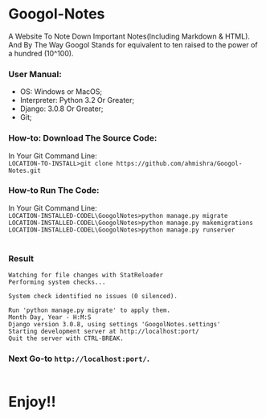 # Googol-Notes
A Website To Note Down Important Notes(Including Markdown & HTML). And By The Way Googol Stands for equivalent to ten raised to the power of a hundred (10^100). 


### User Manual:
* OS: Windows or MacOS;
* Interpreter: Python 3.2 Or Greater;
* Django: 3.0.8 Or Greater;
* Git;


### How-to: Download The Source Code:
In Your Git Command Line:</br>
`LOCATION-TO-INSTALL>git clone https://github.com/ahmishra/Googol-Notes.git`

### How-to Run The Code:
In Your Git Command Line:</br>
`LOCATION-INSTALLED-CODEL\GoogolNotes>python manage.py migrate`</br>
`LOCATION-INSTALLED-CODEL\GoogolNotes>python manage.py makemigrations`</br>
`LOCATION-INSTALLED-CODEL\GoogolNotes>python manage.py runserver`</br></br>


### Result
```
Watching for file changes with StatReloader
Performing system checks...

System check identified no issues (0 silenced).

Run 'python manage.py migrate' to apply them.
Month Day, Year - H:M:S
Django version 3.0.8, using settings 'GoogolNotes.settings'
Starting development server at http://localhost:port/
Quit the server with CTRL-BREAK.
```

### Next Go-to `http://localhost:port/`.</br></br>

# Enjoy!!
